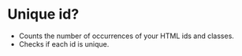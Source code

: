 Unique id?
==========
* Counts the number of occurrences of your HTML ids and classes.
* Checks if each id is unique.